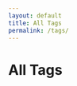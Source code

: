 ```yaml
---
layout: default
title: All Tags
permalink: /tags/
---
```


<h1>All Tags</h1>
<div id="tag-graph" style="border:1px solid var(--tertiary); height: 600px;"></div>

<script src="https://unpkg.com/vis-network/standalone/umd/vis-network.min.js"></script>
<link href="https://unpkg.com/vis-network/styles/vis-network.css" rel="stylesheet" type="text/css" />

<script>
  const tagCounts = {};
  {% for note in site.notes %}
    {% if note.published != false and note.tags %}
      {% for tag in note.tags %}
        tagCounts["{{ tag }}"] = (tagCounts["{{ tag }}"] || 0) + 1;
      {% endfor %}
    {% endif %}
  {% endfor %}

  const tags = Object.keys(tagCounts);
  const nodes = tags.map(tag => {
    const count = tagCounts[tag];
    const size = Math.min(30, Math.max(10, count * 5)); // Minimum 10, max 30
    return {
      id: tag,
      label: tag,
      value: size,
      shape: 'dot',
      font: {
        face: 'IBM Plex Mono',
        color: 'var(--darkgray)'
      },
      color: {
        background: 'var(--secondary)',
        border: 'var(--tertiary)',
        highlight: {
          background: 'var(--highlight)',
          border: 'var(--tertiary)'
        }
      }
    };
  });

  const edges = [];
  for (let i = 0; i < tags.length; i++) {
    for (let j = i + 1; j < tags.length; j++) {
      edges.push({ from: tags[i], to: tags[j], dashes: true, color: 'var(--darkgray)' });
    }
  }

  const data = {
    nodes: new vis.DataSet(nodes),
    edges: new vis.DataSet(edges)
  };

  const options = {
    interaction: { hover: true },
    nodes: {
      borderWidth: 2,
    },
    edges: {
      width: 1,
      smooth: false
    },
    physics: {
      stabilization: true
    }
  };

  const container = document.getElementById('tag-graph');
  const network = new vis.Network(container, data, options);

  // On click, go to the tag page
  network.on("click", function (params) {
    if (params.nodes.length > 0) {
      const tag = params.nodes[0];
      window.location.href = `/tags/${tag}/`;
    }
  });
</script>
